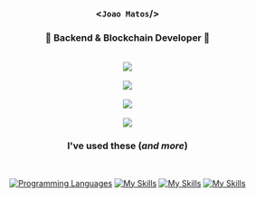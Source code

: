 <div align='center'>

### <`Joao Matos`/>

### 👾 Backend & Blockchain Developer 👾 

<br/>
  
<img src="https://user-images.githubusercontent.com/73097560/115834477-dbab4500-a447-11eb-908a-139a6edaec5c.gif"> 
  <br/>
  <br/>
  <img src="https://github-readme-stats.vercel.app/api?username=JoaoAJMatos&count_private=true&show_icons=true&theme=midnight-purple" />
  <br/>
  <br/>
  <img src="https://github-readme-stats.vercel.app/api/top-langs/?username=JoaoAJMatos&layout=compact&theme=midnight-purple" />
  <br/>
  <br/>
<img src="https://user-images.githubusercontent.com/73097560/115834477-dbab4500-a447-11eb-908a-139a6edaec5c.gif"> 

### I've used these (_and more_)

<br/>

[![Programming Languages](https://skillicons.dev/icons?i=bash,c,cs,cpp,go,js,ts,lua,php,py,rust,solidity,java,&perline=13)](https://skillicons.dev)
[![My Skills](https://skillicons.dev/icons?i=bootstrap,css,html,jquery,react,styledcomponents,svg,vite,vue,materialui,&perline=10)](https://skillicons.dev)
[![My Skills](https://skillicons.dev/icons?i=sqlite,redis,nodejs,mysql,express,firebase,&perline=6)](https://skillicons.dev)
[![My Skills](https://skillicons.dev/icons?i=arduino,raspberrypi,regex,postman,latex,jest,git,github,cmake,&perline=9)](https://skillicons.dev)



